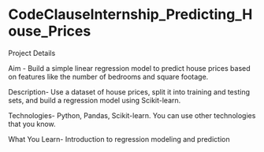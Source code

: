 # CodeClauseInternship_Predicting_House_Prices

Project Details

Aim -
Build a simple linear regression model to predict house prices based on features like
the number of bedrooms and square footage.

Description-
Use a dataset of house prices, split it into training and testing sets, and build a
regression model using Scikit-learn.

Technologies-
Python, Pandas, Scikit-learn.
You can use other technologies that you know.

What You Learn-
Introduction to regression modeling and prediction
